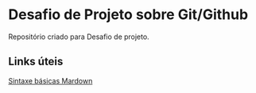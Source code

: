 # Desafio de Projeto sobre Git/Github
Repositório criado para Desafio de projeto.

## Links úteis
[Sintaxe básicas Mardown](https://www.markdownguide.org/basic-syntax/)
